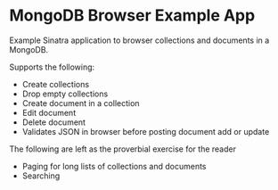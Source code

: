 # MongoDB Browser Example App

Example Sinatra application to browser collections and documents in a MongoDB.

Supports the following:

* Create collections
* Drop empty collections
* Create document in a collection
* Edit document 
* Delete document
* Validates JSON in browser before posting document add or update

The following are left as the proverbial exercise for the reader

* Paging for long lists of collections and documents
* Searching
